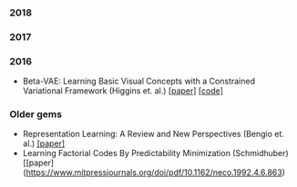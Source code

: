 ### 2018 



### 2017

### 2016

* Beta-VAE: Learning Basic Visual Concepts with a Constrained Variational Framework (Higgins et. al.) [[paper]](https://openreview.net/forum?id=Sy2fzU9gl) [[code]](https://github.com/sootlasten/beta-vae)

### Older gems

* Representation Learning: A Review and New Perspectives (Bengio et. al.) [[paper]](https://arxiv.org/abs/1206.5538?context=cs)
* Learning Factorial Codes By Predictability Minimization (Schmidhuber) [[paper] (https://www.mitpressjournals.org/doi/pdf/10.1162/neco.1992.4.6.863)
